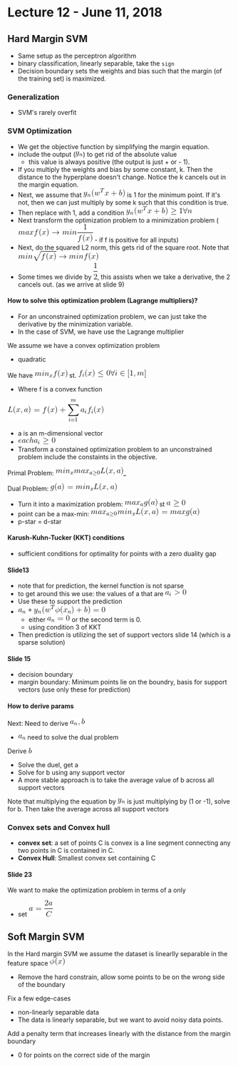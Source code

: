 # Lecture 12 - June 11, 2018

## Hard Margin SVM
- Same setup as the perceptron algorithm
- binary classification, linearly separable, take the `sign`
- Decision boundary sets the weights and bias such that the margin (of the training set) is maximized.

### Generalization
- SVM's rarely overfit

### SVM Optimization
- We get the objective function by simplifying the margin equation.
- include the output (![latex-75b838f2-3908-4bc9-9d21-f42fe0da7b5e](data/lecture12/latex-75b838f2-3908-4bc9-9d21-f42fe0da7b5e.png)) to get rid of the absolute value
  - this value is always positive (the output is just + or - 1).
- If you multiply the weights and bias by some constant, k. Then the distance to the hyperplane doesn't change. Notice the k cancels out in the margin equation.
- Next, we assume that ![latex-2564c4a6-076b-42de-92fb-5d7990bd0849](data/lecture12/latex-2564c4a6-076b-42de-92fb-5d7990bd0849.png) is 1 for the minimum point. If it's not, then we can just multiply by some k such that this condition is true.
- Then replace with 1, add a condition ![latex-c3f7c342-f31d-47a4-9ee8-4c4bb411c189](data/lecture12/latex-c3f7c342-f31d-47a4-9ee8-4c4bb411c189.png)
- Next transform the optimization problem to a minimization problem (![latex-48b0ad7a-5c68-4eef-9113-a9ee86a2c54a](data/lecture12/latex-48b0ad7a-5c68-4eef-9113-a9ee86a2c54a.png) - if f is positive for all inputs)
- Next, do the squared L2 norm, this gets rid of the square root. Note that ![latex-e50e0e7a-64a4-47b0-8677-28814030e494](data/lecture12/latex-e50e0e7a-64a4-47b0-8677-28814030e494.png)
- Some times we divide by ![latex-cec52fda-f289-4c26-9721-2594b1f6c025](data/lecture12/latex-cec52fda-f289-4c26-9721-2594b1f6c025.png), this assists when we take a derivative, the 2 cancels out. (as we arrive at slide 9)

#### How to solve this optimization problem (Lagrange multipliers)?
- For an unconstrained optimization problem, we can just take the derivative by the minimization variable.
- In the case of SVM, we have use the Lagrange multiplier

We assume we have a convex optimization problem
- quadratic

We have ![latex-8baeca3e-f99a-4347-9417-0a920b904736](data/lecture12/latex-8baeca3e-f99a-4347-9417-0a920b904736.png) st. ![latex-10bc1e08-bb5c-40c8-82db-4f69423d0384](data/lecture12/latex-10bc1e08-bb5c-40c8-82db-4f69423d0384.png)
- Where f is a convex function

![latex-8bc2438a-ea24-4f65-8358-a1c4a6eef54b](data/lecture12/latex-8bc2438a-ea24-4f65-8358-a1c4a6eef54b.png)
- a is an m-dimensional vector
- ![latex-b042d3dc-5721-44ad-801d-629e769308fb](data/lecture12/latex-b042d3dc-5721-44ad-801d-629e769308fb.png)
- Transform a constained optimization problem to an unconstrained problem include the constaints in the objective.

Primal Problem: ![latex-57dbb8af-0a68-45df-900e-b83da0227da3](data/lecture12/latex-57dbb8af-0a68-45df-900e-b83da0227da3.png)_

Dual Problem: ![latex-8f9d6371-1b40-432d-aa10-c2c2c55ab827](data/lecture12/latex-8f9d6371-1b40-432d-aa10-c2c2c55ab827.png)
- Turn it into a maximization problem: ![latex-81131ec3-e81e-41c8-a59a-91313817132d](data/lecture12/latex-81131ec3-e81e-41c8-a59a-91313817132d.png) st ![latex-b7183a89-9bd7-40f4-ab7e-5ca0daab1094](data/lecture12/latex-b7183a89-9bd7-40f4-ab7e-5ca0daab1094.png)
- point can be a max-min: ![latex-31a85443-ce77-4951-b5ce-f971b7a834da](data/lecture12/latex-31a85443-ce77-4951-b5ce-f971b7a834da.png)
- p-star = d-star

#### Karush-Kuhn-Tucker (KKT) conditions
- sufficient conditions for optimality for points with a zero duality gap

#### Slide13
- note that for prediction, the kernel function is not sparse
- to get around this we use: the values of a that are ![latex-793c46b8-82a2-4dce-9f60-4e2e1ae7638f](data/lecture12/latex-793c46b8-82a2-4dce-9f60-4e2e1ae7638f.png)
- Use these to support the prediction
- ![latex-aa3dddd1-9904-4bed-b840-a09a20b984fe](data/lecture12/latex-aa3dddd1-9904-4bed-b840-a09a20b984fe.png)
  - either ![latex-16e24f42-5399-4784-88cc-f97ea0236e79](data/lecture12/latex-16e24f42-5399-4784-88cc-f97ea0236e79.png) or the second term is 0.
  - using condition 3 of KKT
- Then prediction is utilizing the set of support vectors slide 14 (which is a sparse solution)

#### Slide 15
- decision boundary
- margin boundary: Minimum points lie on the boundry, basis for support vectors (use only these for prediction)

#### How to derive params
Next: Need to derive ![latex-3d697fb3-12ff-40ba-9ce4-08702b0f8eda](data/lecture12/latex-3d697fb3-12ff-40ba-9ce4-08702b0f8eda.png)
- ![latex-48ea4618-3722-4c6b-9cd2-5568bbca56d8](data/lecture12/latex-48ea4618-3722-4c6b-9cd2-5568bbca56d8.png) need to solve the dual problem

Derive ![latex-53fe5017-7682-4e99-8df2-45908b494272](data/lecture12/latex-53fe5017-7682-4e99-8df2-45908b494272.png)
- Solve the duel, get a
- Solve for b using any support vector
- A more stable approach is to take the average value of b across all support vectors

Note that multiplying the equation by ![latex-63e4258e-11ee-4b24-9224-7ea39fc10c64](data/lecture12/latex-63e4258e-11ee-4b24-9224-7ea39fc10c64.png) is just multiplying by (1 or -1), solve for b. Then take the average across all support vectors

### Convex sets and Convex hull
- **convex set**: a set of points C is convex is a line segment connecting any two points in C is contained in C.
- **Convex Hull**: Smallest convex set containing C

#### Slide 23

We want to make the optimization problem in terms of a only
- set ![latex-e23380e3-071c-4682-b1f0-29c60a2f8d95](data/lecture12/latex-e23380e3-071c-4682-b1f0-29c60a2f8d95.png)

## Soft Margin SVM

In the Hard margin SVM we assume the dataset is linearlly separable in the feature space ![latex-444514e7-a6fe-4436-939c-bf1b0f692837](data/lecture12/latex-444514e7-a6fe-4436-939c-bf1b0f692837.png)
- Remove the hard constrain, allow some points to be on the wrong side of the boundary

Fix a few edge-cases
- non-linearly separable data
- The data is linearly separable, but we want to avoid noisy data points.

Add a penalty term that increases linearly with the distance from the margin boundary
- 0 for points on the correct side of the margin

